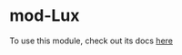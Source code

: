 # mod-Lux

To use this module, check out its docs [here](https://docs.ase.vu.nl/docs/framework/modules/mod-Lux/)
